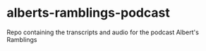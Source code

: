 # alberts-ramblings-podcast
Repo containing the transcripts and audio for the podcast Albert's Ramblings
